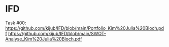 # IFD

Task #00:
https://github.com/kijub/IFD/blob/main/Portfolio_Kim%20Julia%20Bloch.pdf
https://github.com/kijub/IFD/blob/main/SWOT-Analyse_Kim%20Julia%20Bloch.pdf
